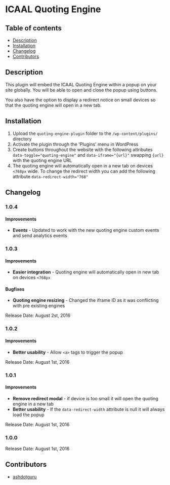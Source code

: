 # ICAAL Quoting Engine

## Table of contents

* [Description](#description)
* [Installation](#installation)
* [Changelog](#changelog)
* [Contributors](#contributors)

## Description

This plugin will embed the ICAAL Quoting Engine within a popup on your site globally. You will be able to open and close the popup using buttons.

You also have the option to display a redirect notice on small devices so that the quoting engine will open in a new tab.

## Installation

1. Upload the `quoting-engine-plugin` folder to the `/wp-content/plugins/` directory
2. Activate the plugin through the 'Plugins' menu in WordPress
3. Create buttons throughout the website with the following attributes `data-toggle="quoting-engine"` and `data-iframe="{url}"` swapping `{url}` with the quoting engine URL
4. The quoting engine will automatically open in a new tab on devices `<768px` wide. To change the redirect width you can add the following attribute `data-redirect-width="768"`

## Changelog

### 1.0.4

#### Improvements
* **Events** - Updated to work with the new quoting engine custom events and send analytics events

### 1.0.3

#### Improvements
* **Easier integration** - Quoting engine will automatically open in new tab on devices `<768px`

#### Bugfixes
* **Quoting engine resizing** - Changed the iframe ID as it was conflicting with pre existing engines

Release Date: August 2st, 2016

### 1.0.2

#### Improvements
* **Better usability** - Allow `<a>` tags to trigger the popup

Release Date: August 1st, 2016 

### 1.0.1

#### Improvements
* **Remove redirect modal** - if device is too small it will open the quoting engine in a new tab
* **Better usability** - If the `data-redirect-width` attribute is null it will always load the popup

Release Date: August 1st, 2016 

### 1.0.0

Release Date: August 1st, 2016 

## Contributors

* [ashdotguru](https://github.com/ashdotguru)